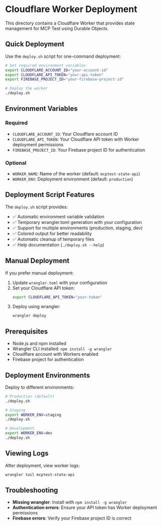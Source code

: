 # Cloudflare Worker Deployment

This directory contains a Cloudflare Worker that provides state management for MCP Test using Durable Objects.

## Quick Deployment

Use the `deploy.sh` script for one-command deployment:

```bash
# Set required environment variables
export CLOUDFLARE_ACCOUNT_ID="your-account-id"
export CLOUDFLARE_API_TOKEN="your-api-token"  
export FIREBASE_PROJECT_ID="your-firebase-project-id"

# Deploy the worker
./deploy.sh
```

## Environment Variables

### Required

- `CLOUDFLARE_ACCOUNT_ID`: Your Cloudflare account ID
- `CLOUDFLARE_API_TOKEN`: Your Cloudflare API token with Worker deployment permissions
- `FIREBASE_PROJECT_ID`: Your Firebase project ID for authentication

### Optional

- `WORKER_NAME`: Name of the worker (default: `mcptest-state-api`)
- `WORKER_ENV`: Deployment environment (default: `production`)

## Deployment Script Features

The `deploy.sh` script provides:

- ✅ Automatic environment variable validation
- ✅ Temporary wrangler.toml generation with your configuration
- ✅ Support for multiple environments (production, staging, dev)
- ✅ Colored output for better readability
- ✅ Automatic cleanup of temporary files
- ✅ Help documentation (`./deploy.sh --help`)

## Manual Deployment

If you prefer manual deployment:

1. Update `wrangler.toml` with your configuration
2. Set your Cloudflare API token:
   ```bash
   export CLOUDFLARE_API_TOKEN="your-token"
   ```
3. Deploy using wrangler:
   ```bash
   wrangler deploy
   ```

## Prerequisites

- Node.js and npm installed
- Wrangler CLI installed: `npm install -g wrangler`
- Cloudflare account with Workers enabled
- Firebase project for authentication

## Deployment Environments

Deploy to different environments:

```bash
# Production (default)
./deploy.sh

# Staging
export WORKER_ENV=staging
./deploy.sh

# Development
export WORKER_ENV=dev
./deploy.sh
```

## Viewing Logs

After deployment, view worker logs:

```bash
wrangler tail mcptest-state-api
```

## Troubleshooting

- **Missing wrangler**: Install with `npm install -g wrangler`
- **Authentication errors**: Ensure your API token has Worker deployment permissions
- **Firebase errors**: Verify your Firebase project ID is correct